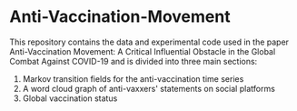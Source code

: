 # Anti-Vaccination-Movement
This repository contains the data and experimental code used in the paper Anti-Vaccination Movement: A Critical Influential Obstacle in the Global Combat Against COVID-19 and is divided into three main sections:
1. Markov transition fields for the anti-vaccination time series
2. A word cloud graph of anti-vaxxers' statements on social platforms
3. Global vaccination status
